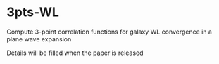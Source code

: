 # 3pts-WL
Compute 3-point correlation functions for galaxy WL convergence in a plane wave expansion 

Details will be filled when the paper is released


